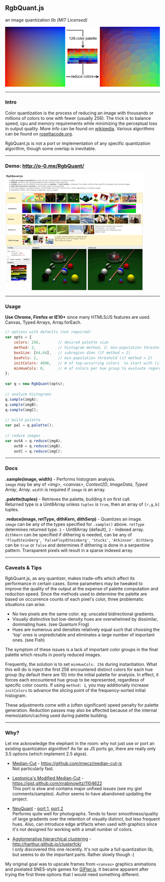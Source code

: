 RgbQuant.js
-----------
an image quantization lib _(MIT Licensed)_

![quantization](quantization.png "quantization")

---
### Intro

Color quantization is the process of reducing an image with thousands or millions of colors to one with fewer (usually 256). The trick is to balance speed, cpu and memory requirements while minimizing the perceptual loss in output quality. More info can be found on [wikipedia](http://en.wikipedia.org/wiki/Color_quantization). Various algorithms can be found on [rosettacode.org](http://rosettacode.org/wiki/Color_quantization).

RgbQuant.js is not a port or implementation of any specific quantization algorithm, though some overlap is inevitable.

---
### Demo: http://o-0.me/RgbQuant/

![demo page](demo_th.png "demo page")

---
### Usage

**Use Chrome, Firefox or IE10+** since many HTML5/JS features are used. Canvas, Typed Arrays, Array.forEach.

```js
// options with defaults (not required)
var opts = {
    colors: 256,        // desired palette size
    method: 2,          // histogram method, 2: min-population threshold within subregions; 1: global top-population
    boxSize: [64,64],   // subregion dims (if method = 2)
    boxPxls: 2,         // min-population threshold (if method = 2)
    initColors: 4096,   // # of top-occurring colors  to start with (if method = 1)
	minHueCols: 0,		// # of colors per hue group to evaluate regardless of counts, to retain low-count hues
};

var q = new RgbQuant(opts);

// analyze histograms
q.sample(imgA);
q.sample(imgB);
q.sample(imgC);

// build palette
var pal = q.palette();

// reduce images
var outA = q.reduce(imgA),
    outB = q.reduce(imgB),
    outC = q.reduce(imgC);
```

---
### Docs

**.sample(image, width)** - Performs histogram analysis.<br>
`image` may be any of *&lt;img&gt;*, *&lt;canvas&gt;*, *Context2D*, *ImageData*, *Typed Array*, *Array*. `width` is required if `image` is an array.

**.palette(tuples)** - Retrieves the palette, building it on first call.<br>
Returned type is a Uint8Array unless `tuples` is `true`, then an array of `[r,g,b]` tuples.

**.reduce(image, retType, dithKern, dithSerp)** - Quantizes an image.<br>
`image` can be any of the types specified for `.sample()` above. `retType` determines returned type. `1` - Uint8Array (default), `2` - Indexed array. `dithKern` can be specified if dithering is needed, can be any of `'FloydSteinberg'`, `'FalseFloydSteinberg'`, `'Stucki'`, `'Atkinson'`. `dithSerp` can be `true` or `false` and determines if dithering is done in a serpentine pattern. Transparent pixels will result in a sparse indexed array.

---
### Caveats & Tips

RgbQuant.js, as any quantizer, makes trade-offs which affect its performance in certain cases. Some parameters may be tweaked to improve the quality of the output at the expense of palette computation and reduction speed. Since the methods used to determine the palette are based on occurrence counts of each pixel's color, three problematic situations can arise.

- No two pixels are the same color. eg: unscaled bidirectional gradients.
- Visually distinctive but low-density hues are overwhelmed by dissimilar, dominating hues. (see Quantum Frog)
- Hues are numerous and densities relatively equal such that choosing the 'top' ones is unpredictable and eliminates a large number of important ones. (see Fish)

The symptom of these issues is a lack of important color groups in the final palette which results in poorly reduced images.

Frequently, the solution is to set `minHueCols: 256` during instantiation. What this will do is inject the first 256 encountered distinct colors for each hue group (by default there are 10) into the initial palette for analysis. In effect, it forces each encountered hue group to be represented, regardless of specific color counts. If using `method: 1`, you may additionally increase `initColors` to advance the slicing point of the frequency-sorted initial histogram.

These adjustments come with a (often significant) speed penalty for palette generation. Reduction passes may also be affected because of the internal memoization/caching used during palette building.

---
### Why?

Let me acknowledge the elephant in the room: why not just use or port an existing quantization algorithm? As far as JS ports go, there are really only 3.5 options (which implement 2.5 algos).

  - [Median-Cut](http://www.cs.tau.ac.il/~dcor/Graphics/cg-slides/color_q.pdf) - https://github.com/mwcz/median-cut-js<br>
    Not particularly fast.

  - [Leptonica's Modified Median-Cut](http://www.leptonica.com/color-quantization.html) - https://gist.github.com/nrabinowitz/1104622<br>
    This port is slow and contains major unfixed issues (see my gist comments/samples). Author seems to have abandoned updating the project.

  - [NeuQuant](http://members.ozemail.com.au/~dekker/NEUQUANT.HTML) - [port 1](https://github.com/antimatter15/jsgif/blob/master/NeuQuant.js), [port 2](https://github.com/jnordberg/gif.js/blob/master/src/TypedNeuQuant.js)<br>
    Performs quite well for photographs. Tends to favor smoothness/quality of large gradients over the retention of visually distinct, but less frequent hues. Also, can introduce edge artifacts when used with graphics since it's not designed for working with a small number of colors.

  - [Agglomerative hierarchical clustering](http://www.improvedoutcomes.com/docs/WebSiteDocs/Clustering/Agglomerative_Hierarchical_Clustering_Overview.htm) - http://harthur.github.io/clusterfck/<br>
    I only discovered this one recently. It's not quite a full quantization lib, but seems to do the important parts. Rather slowly though :(

My original goal was to upscale frames from `<canvas>` graphics animations and pixelated SNES-style games for [GIFter.js](https://github.com/leeoniya/GIFter.js). It became apparent after trying the first three options that I would need something different.
